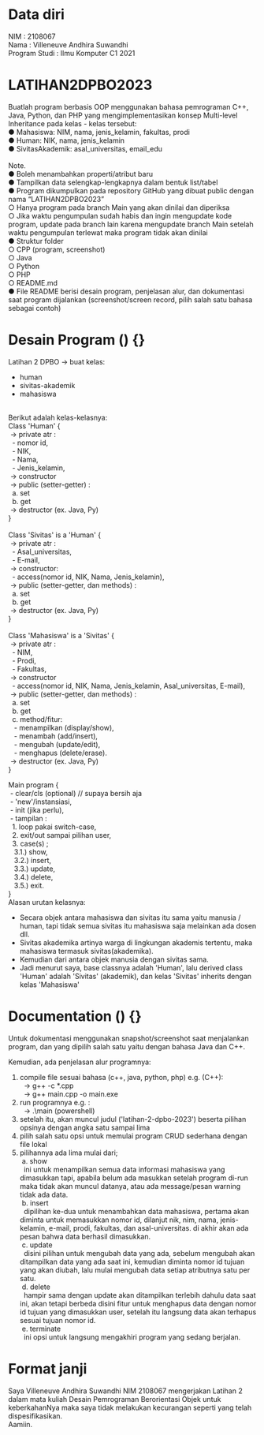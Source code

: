 # Data diri
NIM               : 2108067<br />
Nama              : Villeneuve Andhira Suwandhi<br />
Program Studi     : Ilmu Komputer C1 2021<br />

# LATIHAN2DPBO2023
Buatlah program berbasis OOP menggunakan bahasa pemrograman C++, Java, Python, dan PHP yang mengimplementasikan konsep Multi-level Inheritance pada kelas - kelas tersebut:
<br />
● Mahasiswa: NIM, nama, jenis_kelamin, fakultas, prodi<br />
● Human: NIK, nama, jenis_kelamin<br />
● SivitasAkademik: asal_universitas, email_edu<br />
<br />
Note.<br />
● Boleh menambahkan properti/atribut baru<br />
● Tampilkan data selengkap-lengkapnya dalam bentuk list/tabel<br />
● Program dikumpulkan pada repository GitHub yang dibuat public dengan nama
“LATIHAN2DPBO2023”<br />
○ Hanya program pada branch Main yang akan dinilai dan diperiksa<br />
○ Jika waktu pengumpulan sudah habis dan ingin mengupdate kode program,
update pada branch lain karena mengupdate branch Main setelah waktu
pengumpulan terlewat maka program tidak akan dinilai<br />
● Struktur folder<br />
○ CPP (program, screenshot)<br />
○ Java<br />
○ Python<br />
○ PHP<br />
○ README.md<br />
● File README berisi desain program, penjelasan alur, dan dokumentasi saat
program dijalankan (screenshot/screen record, pilih salah satu bahasa sebagai
contoh)<br />

# Desain Program () {}
Latihan 2 DPBO -> buat kelas:<br />
- human
- sivitas-akademik
- mahasiswa
<br />
Berikut adalah kelas-kelasnya:<br />
Class 'Human' {<br />
      &nbsp;-> private atr :<br />
            &nbsp;&nbsp;- nomor id,<br />
            &nbsp;&nbsp;- NIK,<br />
            &nbsp;&nbsp;- Nama,<br />
            &nbsp;&nbsp;- Jenis_kelamin,<br />
      &nbsp;-> constructor<br />
      &nbsp;-> public (setter-getter) :<br />
            &nbsp;&nbsp;a. set<br />
            &nbsp;&nbsp;b. get<br />
      &nbsp;-> destructor (ex. Java, Py)<br />
}<br />
<br />
Class 'Sivitas' is a 'Human' {<br />
      &nbsp;-> private atr :<br />
            &nbsp;&nbsp;- Asal_universitas,<br />
            &nbsp;&nbsp;- E-mail,<br />
      &nbsp;-> constructor:<br />
            &nbsp;&nbsp;- access(nomor id, NIK, Nama, Jenis_kelamin),<br />
      &nbsp;-> public (setter-getter, dan methods) :<br />
            &nbsp;&nbsp;a. set<br />
            &nbsp;&nbsp;b. get<br />
      &nbsp;-> destructor (ex. Java, Py)<br />
}<br />
<br />
Class 'Mahasiswa' is a 'Sivitas' {<br />
      &nbsp;-> private atr :<br />
            &nbsp;&nbsp;- NIM,<br />
            &nbsp;&nbsp;- Prodi,<br />
            &nbsp;&nbsp;- Fakultas,<br />
      &nbsp;-> constructor<br />
            &nbsp;&nbsp;- access(nomor id, NIK, Nama, Jenis_kelamin, Asal_universitas, E-mail),<br />
      &nbsp;-> public (setter-getter, dan methods) :<br />
            &nbsp;&nbsp;a. set<br />
            &nbsp;&nbsp;b. get<br />
            &nbsp;&nbsp;c. method/fitur:<br />
                  &nbsp;&nbsp;&nbsp;- menampilkan     (display/show),<br />
                  &nbsp;&nbsp;&nbsp;- menambah        (add/insert),<br />
                  &nbsp;&nbsp;&nbsp;- mengubah        (update/edit),<br />
                  &nbsp;&nbsp;&nbsp;- menghapus       (delete/erase).<br />
      &nbsp;-> destructor (ex. Java, Py)<br />
}<br />

Main program {<br />
      &nbsp;- clear/cls (optional) // supaya bersih aja<br />
      &nbsp;- 'new'/instansiasi,<br />
      &nbsp;- init (jika perlu),<br />
      &nbsp;- tampilan :<br />
            &nbsp;&nbsp;1. loop pakai switch-case,<br />
            &nbsp;&nbsp;2. exit/out sampai pilihan user,<br />
            &nbsp;&nbsp;3. case(s) ;<br />
                  &nbsp;&nbsp;&nbsp;3.1.) show,<br />
                  &nbsp;&nbsp;&nbsp;3.2.) insert,<br />
                  &nbsp;&nbsp;&nbsp;3.3.) update,<br />
                  &nbsp;&nbsp;&nbsp;3.4.) delete,<br />
                  &nbsp;&nbsp;&nbsp;3.5.) exit.<br />
}
<br />
Alasan urutan kelasnya:<br />
- Secara objek antara mahasiswa dan sivitas itu sama yaitu manusia / human, tapi tidak semua sivitas itu mahasiswa saja melainkan ada dosen dll.<br />
- Sivitas akademika artinya warga di lingkungan akademis tertentu, maka mahasiswa termasuk sivitas(akademika).<br />
- Kemudian dari antara objek manusia dengan sivitas sama.
- Jadi menurut saya, base classnya adalah 'Human', lalu derived class 'Human' adalah 'Sivitas' (akademik), dan kelas 'Sivitas' inherits dengan kelas 'Mahasiswa'

# Documentation () {}
Untuk dokumentasi menggunakan snapshot/screenshot saat menjalankan program,
dan yang dipilih salah satu yaitu dengan bahasa Java dan C++.<br />

Kemudian, ada penjelasan alur programnya:
1. compile file sesuai bahasa (c++, java, python, php) e.g. (C++):<br />
            &nbsp;&nbsp;-> g++ -c *.cpp<br />
            &nbsp;&nbsp;-> g++ main.cpp -o main.exe<br />
2. run programnya e.g. :<br />
            &nbsp;&nbsp;-> .\main (powershell)<br />
3. setelah itu, akan muncul judul ('latihan-2-dpbo-2023') beserta pilihan opsinya dengan angka satu sampai lima<br />
4. pilih salah satu opsi untuk memulai program CRUD sederhana dengan file lokal<br />
5. pilihannya ada lima mulai dari;<br />
      &nbsp;a. show<br />
            &nbsp;&nbsp;ini untuk menampilkan semua data informasi mahasiswa yang dimasukkan tapi,
            apabila belum ada masukkan setelah program di-run maka tidak akan muncul datanya,
            atau ada message/pesan warning tidak ada data.<br />
      &nbsp;b. insert<br />
            &nbsp;&nbsp;dipilihan ke-dua untuk menambahkan data mahasiswa,
            pertama akan diminta untuk memasukkan nomor id, dilanjut nik, nim, nama, jenis-kelamin, e-mail, prodi, fakultas,
            dan asal-universitas.
            di akhir akan ada pesan bahwa data berhasil dimasukkan.<br />
      &nbsp;c. update<br />
            &nbsp;&nbsp;disini pilihan untuk mengubah data yang ada,
            sebelum mengubah akan ditampilkan data yang ada saat ini,
            kemudian diminta nomor id tujuan yang akan diubah,
            lalu mulai mengubah data setiap atributnya satu per satu.<br />
      &nbsp;d. delete<br />
            &nbsp;&nbsp;hampir sama dengan update akan ditampilkan terlebih dahulu data saat ini,
            akan tetapi berbeda disini fitur untuk menghapus data dengan nomor id tujuan yang dimasukkan user,
            setelah itu langsung data akan terhapus sesuai tujuan nomor id.<br />
      &nbsp;e. terminate<br />
            &nbsp;&nbsp;ini opsi untuk langsung mengakhiri program yang sedang berjalan.<br />

# Format janji
Saya Villeneuve Andhira Suwandhi NIM 2108067 mengerjakan Latihan 2<br />
dalam mata kuliah Desain Pemrograman Berorientasi Objek untuk keberkahanNya maka saya tidak melakukan kecurangan seperti yang telah dispesifikasikan.<br />
Aamiin.<br />
